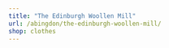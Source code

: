 ```yaml
---
title: "The Edinburgh Woollen Mill"
url: /abingdon/the-edinburgh-woollen-mill/
shop: clothes
---
```

